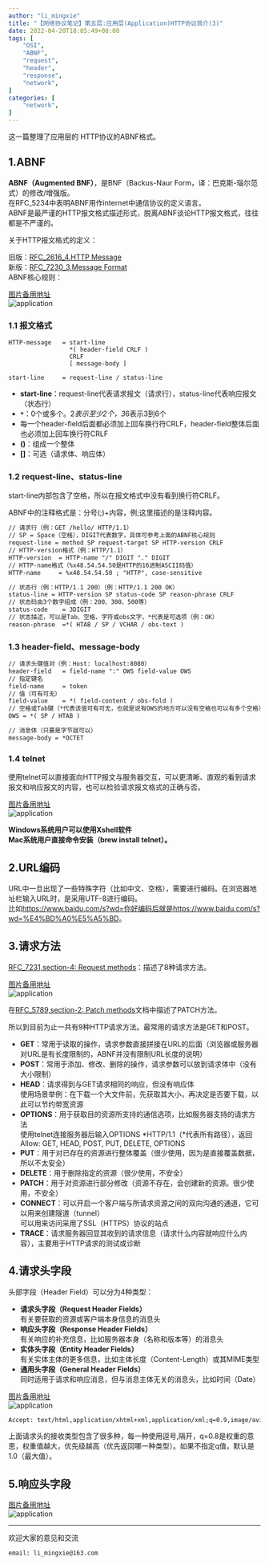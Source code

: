 ```yaml
---
author: "li_mingxie"
title: "【网络协议笔记】第五层:应用层(Application)HTTP协议简介(3)"
date: 2022-04-20T18:05:49+08:00
tags: [
    "OSI",
    "ABNF",
    "request",
    "header",
    "response",
    "network",
]
categories: [
    "network",
]
---
```


这一篇整理了应用层的 HTTP协议的ABNF格式。

## 1.ABNF

**ABNF（Augmented BNF）**，是BNF（Backus-Naur Form，译：巴克斯-瑙尔范式）的修改/增强版。  
在RFC_5234中表明ABNF用作internet中通信协议的定义语言。  
ABNF是最严谨的HTTP报文格式描述形式，脱离ABNF谈论HTTP报文格式，往往都是不严谨的。

关于HTTP报文格式的定义：  

旧版：[RFC_2616_4.HTTP Message](https://datatracker.ietf.org/doc/html/rfc2616#section-4)  
新版：[RFC_7230_3.Message Format](https://datatracker.ietf.org/doc/html/rfc7230#section-3)  
ABNF核心规则：  

[图片备用地址](https://limingxie.github.io/images/network/application/application_09.png)  
![application](https://mingxie-blog.oss-cn-beijing.aliyuncs.com/image/network/application/application_09.png?x-oss-process=image/resize,w_900,m_lfit)  

### 1.1 报文格式

```
HTTP-message   = start-line
                 *( header-field CRLF )
                 CRLF
                 [ message-body ]

start-line     = request-line / status-line
```

* **start-line**：request-line代表请求报文（请求行），status-line代表响应报文（状态行）  
* **`*`**：0个或多个。2*表示至少2个，3*6表示3到6个  
* 每一个header-field后面都必须加上回车换行符CRLF，header-field整体后面也必须加上回车换行符CRLF  
* **()**：组成一个整体  
* **[]**：可选（请求体、响应体）  

### 1.2 request-line、status-line

start-line内部包含了空格，所以在报文格式中没有看到换行符CRLF。  

ABNF中的注释格式是：分号(;)+内容，例;这里描述的是注释内容。  

```html
// 请求行（例：GET /hello/ HTTP/1.1）  
// SP = Space（空格），DIGIT代表数字，具体可参考上面的ABNF核心规则  
request-line = method SP request-target SP HTTP-version CRLF  
// HTTP-version格式（例：HTTP/1.1）  
HTTP-version  = HTTP-name "/" DIGIT "." DIGIT  
// HTTP-name格式（%x48.54.54.50是HTTP的16进制ASCII码值）  
HTTP-name     = %x48.54.54.50 ; "HTTP", case-sensitive  

// 状态行（例：HTTP/1.1 200）（例：HTTP/1.1 200 OK）  
status-line = HTTP-version SP status-code SP reason-phrase CRLF  
// 状态码由3个数字组成（例：200、300、500等）  
status-code    = 3DIGIT  
// 状态描述，可以是Tab、空格、字符或obs文字，*代表是可选项（例：OK）  
reason-phrase  =*( HTAB / SP / VCHAR / obs-text )  
```

### 1.3 header-field、message-body

```html
// 请求头键值对（例：Host: localhost:8080）  
header-field   = field-name ":" OWS field-value OWS  
// 指定键名  
field-name     = token  
// 值（可有可无）  
field-value    = *( field-content / obs-fold )  
// 空格或Tab键（*代表该值可有可无，也就是说有OWS的地方可以没有空格也可以有多个空格）  
OWS = *( SP / HTAB )  

// 消息体（只要是字节就可以）  
message-body = *OCTET  
```

### 1.4 telnet

使用telnet可以直接面向HTTP报文与服务器交互，可以更清晰、直观的看到请求报文和响应报文的内容，也可以检验请求报文格式的正确与否。  

[图片备用地址](https://limingxie.github.io/images/network/application/application_10.png)  
![application](https://mingxie-blog.oss-cn-beijing.aliyuncs.com/image/network/application/application_10.png?x-oss-process=image/resize,w_800,m_lfit)  

**Windows系统用户可以使用Xshell软件**  
**Mac系统用户直接命令安装（brew install telnet）。**  

## 2.URL编码

URL中一旦出现了一些特殊字符（比如中文、空格），需要进行编码。在浏览器地址栏输入URL时，是采用UTF-8进行编码。  
比如<https://www.baidu.com/s?wd=你好编码后就是https://www.baidu.com/s?wd=%E4%BD%A0%E5%A5%BD>。  

## 3.请求方法

[RFC_7231,section-4: Request methods](https://datatracker.ietf.org/doc/html/rfc7231#section-4)：描述了8种请求方法。  

[图片备用地址](https://limingxie.github.io/images/network/application/application_12.png)  
![application](https://mingxie-blog.oss-cn-beijing.aliyuncs.com/image/network/application/application_12.png?x-oss-process=image/resize,w_800,m_lfit)  

在[RFC_5789,section-2: Patch methods](https://tools.ietf.org/html/rfc5789#section-2)文档中描述了PATCH方法。  

所以到目前为止一共有9种HTTP请求方法。最常用的请求方法是GET和POST。  

* **GET**：常用于读取的操作，请求参数直接拼接在URL的后面（浏览器或服务器对URL是有长度限制的，ABNF并没有限制URL长度的说明）  
* **POST**：常用于添加、修改、删除的操作，请求参数可以放到请求体中（没有大小限制）  
* **HEAD**：请求得到与GET请求相同的响应，但没有响应体  
    使用场景举例：在下载一个大文件前，先获取其大小，再决定是否要下载，以此可以节约带宽资源  
* **OPTIONS**：用于获取目的资源所支持的通信选项，比如服务器支持的请求方法  
    使用telnet连接服务器后输入OPTIONS *HTTP/1.1（*代表所有路径），返回Allow: GET, HEAD, POST, PUT, DELETE, OPTIONS  
* **PUT**：用于对已存在的资源进行整体覆盖（很少使用，因为是直接覆盖数据，所以不太安全）  
* **DELETE**：用于删除指定的资源（很少使用，不安全）  
* **PATCH**：用于对资源进行部分修改（资源不存在，会创建新的资源。很少使用，不安全）  
* **CONNECT**：可以开启一个客户端与所请求资源之间的双向沟通的通道，它可以用来创建隧道（tunnel）  
    可以用来访问采用了SSL（HTTPS）协议的站点  
* **TRACE**：请求服务器回显其收到的请求信息（请求什么内容就响应什么内容），主要用于HTTP请求的测试或诊断  

## 4.请求头字段

头部字段（Header Field）可以分为4种类型：  

* **请求头字段（Request Header Fields）**  
    有关要获取的资源或客户端本身信息的消息头  
* **响应头字段（Response Header Fields）**  
    有关响应的补充信息，比如服务器本身（名称和版本等）的消息头  
* **实体头字段（Entity Header Fields）**  
    有关实体主体的更多信息，比如主体长度（Content-Length）或其MIME类型  
* **通用头字段（General Header Fields）**  
    同时适用于请求和响应消息，但与消息主体无关的消息头，比如时间（Date）  

[图片备用地址](https://limingxie.github.io/images/network/application/application_13.png)  
![application](https://mingxie-blog.oss-cn-beijing.aliyuncs.com/image/network/application/application_13.png?x-oss-process=image/resize,w_1000,m_lfit)  

```html
Accept: text/html,application/xhtml+xml,application/xml;q=0.9,image/avif,image/webp,image/apng,*/*;q=0.8,application/signed-exchange;v=b3;q=0.9
```

上面请求头的接收类型包含了很多种，每一种使用逗号,隔开，q=0.8是权重的意思，权重值越大，优先级越高（优先返回哪一种类型）。如果不指定q值，默认是1.0（最大值）。  

## 5.响应头字段

[图片备用地址](https://limingxie.github.io/images/network/application/application_14.png)  
![application](https://mingxie-blog.oss-cn-beijing.aliyuncs.com/image/network/application/application_14.png?x-oss-process=image/resize,w_1000,m_lfit)

----------------------------------------------
欢迎大家的意见和交流

`email: li_mingxie@163.com`
